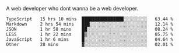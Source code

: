 A web developer who dont wanna be a web developer.

<!--START_SECTION:waka-->

```text
TypeScript   15 hrs 10 mins  ████████████████░░░░░░░░░   63.44 %
Markdown     2 hrs 54 mins   ███░░░░░░░░░░░░░░░░░░░░░░   12.14 %
JSON         1 hr 58 mins    ██░░░░░░░░░░░░░░░░░░░░░░░   08.24 %
LESS         1 hr 22 mins    █▒░░░░░░░░░░░░░░░░░░░░░░░   05.75 %
JavaScript   1 hr 6 mins     █░░░░░░░░░░░░░░░░░░░░░░░░   04.64 %
Other        28 mins         ▓░░░░░░░░░░░░░░░░░░░░░░░░   02.01 %
```

<!--END_SECTION:waka-->
